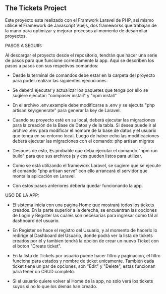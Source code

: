 
<h2>The Tickets Project</h2>

<p>
Este proyecto esta realizado con el Framwork Laravel de PHP, así mismo utilicé el Framework de Javascript Vuejs, dos frameworks que trabajan de la mano para optimizar y mejorar procesos al momento de desarrollar proyectos.

PASOS A SEGUIR:

Al descargar el proyecto desde el repositorio, tendrán que hacer una serie de pasos para que funcione correctamente la app. Aqui se describen los pasos a pasos con sus respetivos comandos:

- Desde la terminal de comandos debe estar en la carpeta del proyecto para poder realizar las siguientes ejecuciones.

- Se deberá ejecutar y actualizar los paquetes que tenga por ello se sugiere ejecutar: "composer install" y "npm install"

- En el archivo .env.example debe modificarse a .env y se ejecuta "php artisan key:generate" para generar la key de Laravel.

- Cuando su proyecto esté en su local, deberá ejecutar las migraciones para la creación de la Base de Datos y de la tabla. Si desea puede ir al archivo .env para modificar el nombre de la base de datos y el usuario que tenga en su entorno local. Luego de haber echo las modificaciones deberá ejecutar las migraciones con el comando: php artisan migrate

- Despues de esto, Es probable que deba ejecutar el comando "npm run build" para que sus archivos js y css queden listos para utilizar.

- Como se está utilizando el framework Laravel, se sugiere que se ejecute el comando "php artisan serve" con ello arrancará el servidor que monta la aplicación en Laravel.

- Con estos pasos anteriores debería quedar funcionando la app.

USO DE LA APP:

- El sistema inicia con una pagina Home que mostrará todos los tickets creados. En la parte superior a la derecha, se encuentran las opciones de Login y Register las cuales son necesarias para ingresar como tal al dashboard del usuario.

- En Register se hace el registro del Usuario, y al momento de hacerlo lo redirige al Dashboard del Usuario, donde podrá ver la lista de tickets creados por él y tambien tendrá la opción de crear un nuevo Ticket con el boton "Create ticket".

- En la lista de Tickets por usuario puede hacer filtro y paginación, el filtro funciona para estados y nombre de ticket unicamente. También cada ticket tiene un par de opciones, son "Edit" y "Delete", estas funcionan para tener un CRUD completo.

- Si el usuario quiere volver al Home de la app, no solo verá los tickets suyos si no lo que los demás han creado.

</p>
